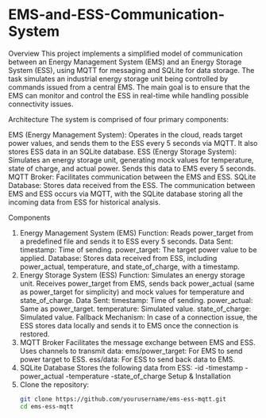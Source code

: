 # EMS-and-ESS-Communication-System
Overview
This project implements a simplified model of communication between an Energy Management System (EMS) and an Energy Storage System (ESS), using MQTT for messaging and SQLite for data storage. The task simulates an industrial energy storage unit being controlled by commands issued from a central EMS. The main goal is to ensure that the EMS can monitor and control the ESS in real-time while handling possible connectivity issues.

Architecture
The system is comprised of four primary components:

EMS (Energy Management System): Operates in the cloud, reads target power values, and sends them to the ESS every 5 seconds via MQTT. It also stores ESS data in an SQLite database.
ESS (Energy Storage System): Simulates an energy storage unit, generating mock values for temperature, state of charge, and actual power. Sends this data to EMS every 5 seconds.
MQTT Broker: Facilitates communication between the EMS and ESS.
SQLite Database: Stores data received from the ESS.
The communication between EMS and ESS occurs via MQTT, with the SQLite database storing all the incoming data from ESS for historical analysis.

Components
1. Energy Management System (EMS)
Function: Reads power_target from a predefined file and sends it to ESS every 5 seconds.
Data Sent:
timestamp: Time of sending.
power_target: The target power value to be applied.
Database: Stores data received from ESS, including power_actual, temperature, and state_of_charge, with a timestamp.
2. Energy Storage System (ESS)
Function: Simulates an energy storage unit. Receives power_target from EMS, sends back power_actual (same as power_target for simplicity) and mock values for temperature and state_of_charge.
Data Sent:
timestamp: Time of sending.
power_actual: Same as power_target.
temperature: Simulated value.
state_of_charge: Simulated value.
Fallback Mechanism: In case of a connection issue, the ESS stores data locally and sends it to EMS once the connection is restored.
3. MQTT Broker
Facilitates the message exchange between EMS and ESS.
Uses channels to transmit data:
ems/power_target: For EMS to send power target to ESS.
ess/data: For ESS to send back data to EMS.
4. SQLite Database
Stores the following data from ESS:
-id
-timestamp
-power_actual
-temperature
-state_of_charge
Setup & Installation
1. Clone the repository:
   ```bash
   git clone https://github.com/yourusername/ems-ess-mqtt.git
   cd ems-ess-mqtt
